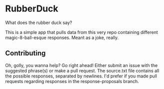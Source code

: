 # RubberDuck
What does the rubber duck say?

This is a simple app that pulls data from this very repo containing different magic-8-ball-esque responses. Meant as a joke, really.

## Contributing
Oh, golly, you wanna help?
Go right ahead!
Either submit an issue with the suggested phrase(s) or make a pull request. The source.txt file contains all the possible responses, separated by newlines. 
I'd prefer if you made pull requests regarding responses in the response-proposals branch.
